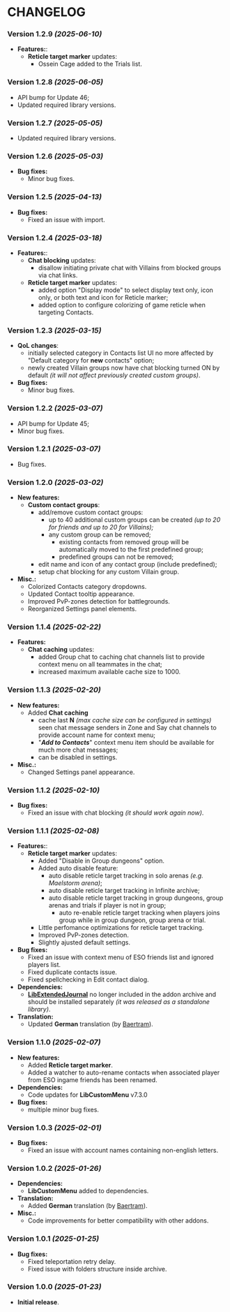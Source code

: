 # CHANGELOG

### Version 1.2.9 *(2025-06-10)*
* **Features:**:
  * **Reticle target marker** updates:
    * Ossein Cage added to the Trials list.

### Version 1.2.8 *(2025-06-05)*
* API bump for Update 46;
* Updated required library versions.

### Version 1.2.7 *(2025-05-05)*
* Updated required library versions.

### Version 1.2.6 *(2025-05-03)*
* **Bug fixes:**
  * Minor bug fixes.

### Version 1.2.5 *(2025-04-13)*
* **Bug fixes:**
  * Fixed an issue with import.

### Version 1.2.4 *(2025-03-18)*
* **Features:**:
  * **Chat blocking** updates:
    * disallow initiating private chat with Villains from blocked groups via chat links.
  * **Reticle target marker** updates:
    * added option "Display mode" to select display text only, icon only, or both text and icon for Reticle marker;
    * added option to configure colorizing of game reticle when targeting Contacts.

### Version 1.2.3 *(2025-03-15)*
* **QoL changes**:
  * initially selected category in Contacts list UI no more affected by "Default category for **__new__** contacts" option;
  * newly created Villain groups now have chat blocking turned ON by default *(it will not affect previously created custom groups)*.
* **Bug fixes:**
  * Minor bug fixes.

### Version 1.2.2 *(2025-03-07)*
* API bump for Update 45;
* Minor bug fixes.

### Version 1.2.1 *(2025-03-07)*
* Bug fixes.

### Version 1.2.0 *(2025-03-02)*
* **New features:**
  * **Custom contact groups**:
    * add/remove custom contact groups:
      * up to 40 additional custom groups can be created *(up to 20 for friends and up to 20 for Villains);*
      * any custom group can be removed;
        * existing contacts from removed group will be automatically moved to the first predefined group;
        * predefined groups can not be removed;
    * edit name and icon of any contact group (include predefined);
    * setup chat blocking for any custom Villain group.
* **Misc.:**
  * Colorized Contacts category dropdowns.
  * Updated Contact tooltip appearance.
  * Improved PvP-zones detection for battlegrounds.
  * Reorganized Settings panel elements.

### Version 1.1.4 *(2025-02-22)*
* **Features:**
  * **Chat caching** updates:
    * added Group chat to caching chat channels list to provide context menu on all teammates in the chat;
    * increased maximum available cache size to 1000.

### Version 1.1.3 *(2025-02-20)*
* **New features:**
  * Added **Chat caching**
    * cache last **N** *(max cache size can be configured in settings)* seen chat message senders in Zone and Say chat channels to provide account name for context menu;
    * "***Add to Contacts***" context menu item should be available for much more chat messages;
    * can be disabled in settings.
* **Misc.:**
  * Changed Settings panel appearance.

### Version 1.1.2 *(2025-02-10)*
* **Bug fixes:**
  * Fixed an issue with chat blocking *(it should work again now)*.

### Version 1.1.1 *(2025-02-08)*
* **Features:**:
  * **Reticle target marker** updates:
    * Added "Disable in Group dungeons" option.
    * Added auto disable feature:
      * auto disable reticle target tracking in solo arenas *(e.g. Maelstorm arena)*;
      * auto disable reticle target tracking in Infinite archive;
      * auto disable reticle target tracking in group dungeons, group arenas and trials if player is not in group;
        * auto re-enable reticle target tracking when players joins group while in group dungeon, group arena or trial.
    * Little perfomance optimizations for reticle target tracking.
    * Improved PvP-zones detection.
    * Slightly ajusted default settings.
* **Bug fixes:**
  * Fixed an issue with context menu of ESO friends list and ignored players list.
  * Fixed duplicate contacts issue.
  * Fixed spellchecking in Edit contact dialog.
* **Dependencies:**
  * **[LibExtendedJournal](https://www.esoui.com/downloads/info4031-LibExtendedJournal.html)** no longer included in the addon archive and should be installed separately *(it was released as a standalone library)*.
* **Translation:**
  * Updated **German** translation (by [Baertram](https://www.esoui.com/forums/member.php?u=2028)).

### Version 1.1.0 *(2025-02-07)*
* **New features:**
  * Added **Reticle target marker**.
  * Added a watcher to auto-rename contacts when associated player from ESO ingame friends has been renamed.
* **Dependencies:**
  * Code updates for **LibCustomMenu** v7.3.0
* **Bug fixes:**
    * multiple minor bug fixes.

### Version 1.0.3 *(2025-02-01)*
* **Bug fixes:**
  * Fixed an issue with account names containing non-english letters.

### Version 1.0.2 *(2025-01-26)*
* **Dependencies:**
  * **LibCustomMenu** added to dependencies.
* **Translation:**
  * Added **German** translation (by [Baertram](https://www.esoui.com/forums/member.php?u=2028)).
* **Misc.:**
  * Code improvements for better compatibility with other addons.

### Version 1.0.1 *(2025-01-25)*
* **Bug fixes:**
  * Fixed teleportation retry delay.
  * Fixed issue with folders structure inside archive.

### Version 1.0.0 *(2025-01-23)*
* **Initial release**.
